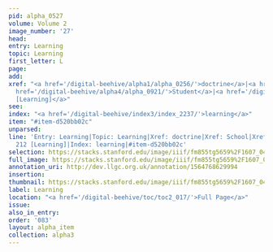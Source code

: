 ```yaml
---
pid: alpha_0527
volume: Volume 2
image_number: '27'
head: 
entry: Learning
topic: Learning
first_letter: L
page: 
add: 
xref: "<a href='/digital-beehive/alpha1/alpha_0256/'>doctrine</a>|<a href='/digital-beehive/alpha4/alpha_0834/'>School</a>|<a
  href='/digital-beehive/alpha4/alpha_0921/'>Student</a>|<a href='/digital-beehive/num1/num_0223/'>212
  [Learning]</a>"
see: 
index: "<a href='/digital-beehive/index3/index_2237/'>learning</a>"
item: "#item-d520bb02c"
unparsed: 
line: 'Entry: Learning|Topic: Learning|Xref: doctrine|Xref: School|Xref: Student|Xref:
  212 [Learning]|Index: learning|#item-d520bb02c'
selection: https://stacks.stanford.edu/image/iiif/fm855tg5659%2F1607_0494/363,2130,2990,493/full/0/default.jpg
full_image: https://stacks.stanford.edu/image/iiif/fm855tg5659%2F1607_0494/full/full/0/default.jpg
annotation_uri: http://dev.llgc.org.uk/annotation/1564768629994
insertion: 
thumbnail: https://stacks.stanford.edu/image/iiif/fm855tg5659%2F1607_0494/363,2130,600,180/250,/0/default.jpg
label: Learning
location: "<a href='/digital-beehive/toc/toc2_017/'>Full Page</a>"
issue: 
also_in_entry: 
order: '083'
layout: alpha_item
collection: alpha3
---
```

